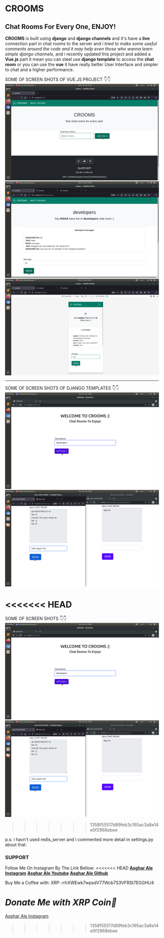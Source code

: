 # CROOMS
## Chat Rooms For Every One, ENJOY!

**CROOMS** is built using **django** and **django channels** and it's have a **live** connection part in chat rooms to the server and *i tried to make some useful comments around the code and it may help even those who wanna learn simple django channels*, and i recently updated this project and added a **Vue.js** part it mean you can steel use **django template** to access the **chat room** or you can use the **vue** it have really better User Interface and simpler to chat and a higher performance.

SOME OF SCREEN SHOTS OF VUE.JS PROJECT 👇👇
![crooms home page](https://github.com/asghara04/crooms/blob/master/IMAGES/vue-chat.png)
![crooms chat room page](https://github.com/asghara04/crooms/blob/master/IMAGES/vue-devs.png)
![crooms phone version chat page](https://github.com/asghara04/crooms/blob/master/IMAGES/phone-version.png)

----
SOME OF SCREEN SHOTS OF DJANGO TEMPLATES 👇👇
![crooms home page](https://github.com/asghara04/crooms/blob/master/IMAGES/chat.png)
![crooms chat room page](https://github.com/asghara04/crooms/blob/master/IMAGES/devs-room.png)

<<<<<<< HEAD
=======
SOME OF SCREEN SHOTS 👇👇
![crooms home page](https://github.com/asghara04/crooms/blob/master/IMAGES/chat.png)
![crooms home page](https://github.com/asghara04/crooms/blob/master/IMAGES/devs-room.png)
>>>>>>> 1358f55517d89feb3c165ac3a8e14e0f2968ebee

p.s: i havn't used redis_server and i commented more detail in settings.py about that.

### SUPPORT

Follow Me On Instagram By The Link Bellow:
<<<<<<< HEAD
[**Asghar Ale Instagram**](https://instagram.com/asghar.a04/)
[**Asghar Ale Youtube**](https://m.youtube.com/channel/UCH7JSiiuMVFLYRrO5n3UchA)
[**Asghar Ale Github**](https://github.com/asghara04/)


Buy Me a Coffee with:
XRP: rrhXWEwk7wpsdV77Wcb7S3VFRSt7EGGHU4

_Donate Me with XRP Coin💖_
=======
[Asghar Ale Instagram](https://instagram.com/asghar.a04/)
>>>>>>> 1358f55517d89feb3c165ac3a8e14e0f2968ebee
